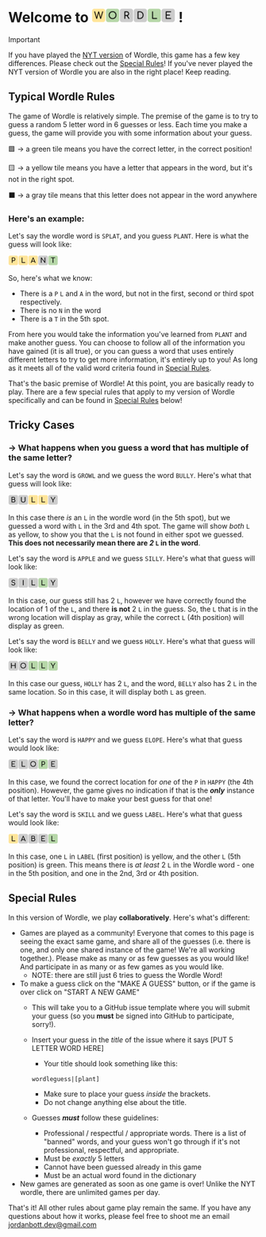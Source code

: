# Welcome to <img src="./tiles/yellow/W.svg" width="28" /><img src="./tiles/green/O.svg" width="28" /><img src="./tiles/grey/R.svg" width="28" /><img src="./tiles/grey/D.svg" width="28" /><img src="./tiles/green/L.svg" width="28" /><img src="./tiles/grey/E.svg" width="28" /> !


> [!IMPORTANT]
> If you have played the [NYT version](https://www.nytimes.com/games/wordle/index.html) of Wordle, this game has a few key differences. Please check out the [Special Rules](#special-rules)!
> If you've never played the NYT version of Wordle you are also in the right place! Keep reading.

## Typical Wordle Rules

The game of Wordle is relatively simple. The premise of the game is to try to guess a random 5 letter word in 6 guesses or less. Each time you make a guess, the game will provide you with some information about your guess.

🟩 -> a green tile means you have the correct letter, in the correct position!

🟨 -> a yellow tile means you have a letter that appears in the word, but it's not in the right spot.

⬛️ -> a gray tile means that this letter does not appear in the word anywhere

### Here's an example:

Let's say the wordle word is `SPLAT`, and you guess `PLANT`. Here is what the guess will look like:

<img src="./tiles/yellow/P.svg" width="20" /><img src="./tiles/yellow/L.svg" width="20" /><img src="./tiles/yellow/A.svg" width="20" /><img src="./tiles/grey/N.svg" width="20" /><img src="./tiles/green/T.svg" width="20" />

So, here's what we know:

- There is a `P` `L` and `A` in the word, but not in the first, second or third spot respectively.
- There is no `N` in the word
- There is a `T` in the 5th spot.

From here you would take the information you've learned from `PLANT` and make another guess. You can choose to follow all of the information you have gained (it is all true), or you can guess a word that uses entirely different letters to try to get more information, it's entirely up to you! As long as it meets all of the valid word criteria found in [Special Rules](#special-rules).

That's the basic premise of Wordle! At this point, you are basically ready to play. There are a few special rules that apply to my version of Wordle specifically and can be found in [Special Rules](#special-rules) below!

## Tricky Cases

### -> What happens when you guess a word that has multiple of the same letter?

Let's say the word is `GROWL` and we guess the word `BULLY`. Here's what that guess will look like:

<img src="./tiles/grey/B.svg" width="20" /><img src="./tiles/grey/U.svg" width="20" /><img src="./tiles/yellow/L.svg" width="20" /><img src="./tiles/yellow/L.svg" width="20" /><img src="./tiles/grey/Y.svg" width="20" />

In this case there _is_ an `L` in the wordle word (in the 5th spot), but we guessed a word with `L` in the 3rd and 4th spot. The game will show _both_ `L` as yellow, to show you that the `L` is not found in either spot we guessed. **This does not necessarily mean there are _2_ `L` in the word**.

Let's say the word is `APPLE` and we guess `SILLY`. Here's what that guess will look like:

<img src="./tiles/grey/S.svg" width="20" /><img src="./tiles/grey/I.svg" width="20" /><img src="./tiles/grey/L.svg" width="20" /><img src="./tiles/green/L.svg" width="20" /><img src="./tiles/grey/Y.svg" width="20" />

In this case, our guess still has 2 `L`, however we have correctly found the location of 1 of the `L`, and there **is not** 2 `L` in the guess. So, the `L` that is in the wrong location will display as gray, while the correct `L` (4th position) will display as green.

Let's say the word is `BELLY` and we guess `HOLLY`. Here's what that guess will look like:

<img src="./tiles/grey/H.svg" width="20" /><img src="./tiles/grey/O.svg" width="20" /><img src="./tiles/green/L.svg" width="20" /><img src="./tiles/green/L.svg" width="20" /><img src="./tiles/green/Y.svg" width="20" />

In this case our guess, `HOLLY` has 2 `L`, and the word, `BELLY` also has 2 `L` in the same location. So in this case, it will display both `L` as green.

### -> What happens when a wordle word has multiple of the same letter?

Let's say the word is `HAPPY` and we guess `ELOPE`. Here's what that guess would look like:

<img src="./tiles/grey/E.svg" width="20" /><img src="./tiles/grey/L.svg" width="20" /><img src="./tiles/grey/O.svg" width="20" /><img src="./tiles/green/P.svg" width="20" /><img src="./tiles/grey/E.svg" width="20" />

In this case, we found the correct location for _one_ of the `P` in `HAPPY` (the 4th position). However, the game gives no indication if that is the **_only_** instance of that letter. You'll have to make your best guess for that one!

Let's say the word is `SKILL` and we guess `LABEL`. Here's what that guess would look like:

<img src="./tiles/yellow/L.svg" width="20" /><img src="./tiles/grey/A.svg" width="20" /><img src="./tiles/grey/B.svg" width="20" /><img src="./tiles/grey/E.svg" width="20" /><img src="./tiles/green/L.svg" width="20" />

In this case, one `L` in `LABEL` (first position) is yellow, and the other `L` (5th position) is green. This means there is _at least_ 2 `L` in the Wordle word - one in the 5th position, and one in the 2nd, 3rd or 4th position.


## Special Rules

In this version of Wordle, we play **collaboratively**. Here's what's different:

- Games are played as a community! Everyone that comes to this page is seeing the exact same game, and share all of the guesses (i.e. there is one, and only one shared instance of the game! We're all working together.). Please make as many or as few guesses as you would like! And participate in as many or as few games as you would like.
    - NOTE: there are still just 6 tries to guess the Wordle Word!
- To make a guess click on the "MAKE A GUESS" button, or if the game is over click on "START A NEW GAME"
    - This will take you to a GitHub issue template where you will submit your guess (so you **must** be signed into GitHub to participate, sorry!).
    - Insert your guess in the _title_ of the issue where it says [PUT 5 LETTER WORD HERE]
        - Your title should look something like this:

        ```
        wordleguess|[plant]
        ```

        - Make sure to place your guess _inside_ the brackets.
        - Do not change anything else about the title.
    - Guesses **_must_** follow these guidelines:
        - Professional / respectful / appropriate words. There is a list of "banned" words, and your guess won't go through if it's not professional, respectful, and appropriate.
        - Must be *exactly* 5 letters
        - Cannot have been guessed already in this game
        - Must be an actual word found in the dictionary
- New games are generated as soon as one game is over! Unlike the NYT wordle, there are unlimited games per day.


That's it! All other rules about game play remain the same. If you have any questions about how it works, please feel free to shoot me an email [jordanbott.dev@gmail.com](jordanbott.dev@gmail.com)
